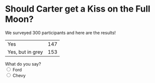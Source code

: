 <html>
  <h1>Should Carter get a Kiss on the Full Moon?</h1>
  <h>We surveyed 300 participants and here are the results!</h>
  <table>
    <tr>
      <td>Yes</td>
      <td>147</td>
     <tr>
       <td>Yes, but in grey</td>
       <td>153</td>
  </table>

<?php
if ($_POST['submit'])
 {
 $value=$_POST['result'];
 echo "You chose $value";
 }
?>

<form action="poll.php" method="post">
What do you say?<br />
<input type="radio" name="result" value="Yes" /> Ford<br />
<input type="radio" name="result" value="No" /> Chevy<br />

      
